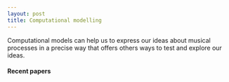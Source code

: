 ```yaml
---
layout: post
title: Computational modelling
---
```


Computational models can help us to express our ideas about musical processes in a precise way that offers others ways to test and explore our ideas. 

#### Recent papers

<script src="https://bibbase.org/show?bib=https%3A%2F%2Ftuomaseerola.github.io%2FEerola.bib&commas=true&jsonp=1&filter=keyword:Computational,type:article&folding=0&theme=simple&limit=5&hidemenu=true&authorFirst=true"></script>
